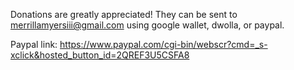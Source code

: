 Donations are greatly appreciated! They can be sent to merrillamyersiii@gmail.com using google wallet, dwolla, or paypal.

Paypal link: https://www.paypal.com/cgi-bin/webscr?cmd=_s-xclick&hosted_button_id=2QREF3U5CSFA8